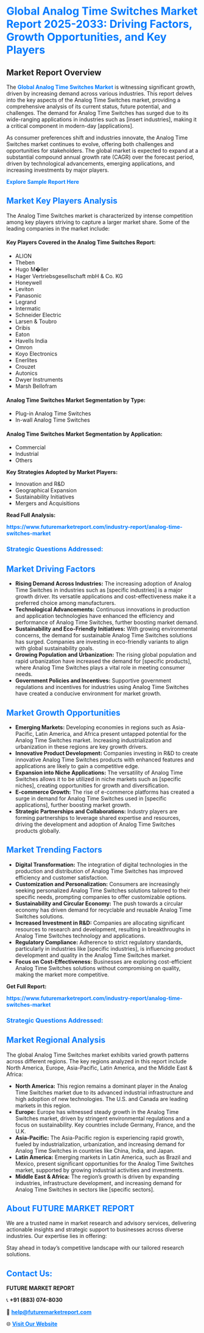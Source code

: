 <h1 style="color: #007BFF;">Global Analog Time Switches Market Report 2025-2033: Driving Factors, Growth Opportunities, and Key Players</h1>

<section id="overview">
<h2>Market Report Overview</h2>
<p>The <a href="https://www.futuremarketreport.com/industry-report/analog-time-switches-market" style="color: #007BFF; text-decoration: none;"><strong>Global Analog Time Switches Market</strong></a> is witnessing significant growth, driven by increasing demand across various industries. This report delves into the key aspects of the Analog Time Switches market, providing a comprehensive analysis of its current status, future potential, and challenges. The demand for Analog Time Switches has surged due to its wide-ranging applications in industries such as [insert industries], making it a critical component in modern-day [applications].</p>
<p>As consumer preferences shift and industries innovate, the Analog Time Switches market continues to evolve, offering both challenges and opportunities for stakeholders. The global market is expected to expand at a substantial compound annual growth rate (CAGR) over the forecast period, driven by technological advancements, emerging applications, and increasing investments by major players.</p>
</section>

<section id="overview">
<p><a href="https://www.futuremarketreport.com/request-sample/reportId=55345" style="color: #007BFF; text-decoration: none;"><strong>Explore Sample Report Here</strong></a></p>
</section>

<section id="key-players">
<h2 style="color: #007BFF;">Market Key Players Analysis</h2>
<p>The Analog Time Switches market is characterized by intense competition among key players striving to capture a larger market share. Some of the leading companies in the market include:</p>
<h4>Key Players Covered in the Analog Time Switches Report:</h4>
<ul><li>ALION</li><li>Theben</li><li>Hugo M�ller</li><li>Hager Vertriebsgesellschaft mbH &amp; Co. KG</li><li>Honeywell</li><li>Leviton</li><li>Panasonic</li><li>Legrand</li><li>Intermatic</li><li>Schneider Electric</li><li>Larsen &amp; Toubro</li><li>Oribis</li><li>Eaton</li><li>Havells India</li><li>Omron</li><li>Koyo Electronics</li><li>Enerlites</li><li>Crouzet</li><li>Autonics</li><li>Dwyer Instruments</li><li>Marsh Bellofram</li></ul>
<h4>Analog Time Switches Market Segmentation by Type:</h4>
<ul><li>Plug-in Analog Time Switches</li><li>In-wall Analog Time Switches</li></ul>

<h4>Analog Time Switches Market Segmentation by Application:</h4>
<ul><li>Commercial</li><li>Industrial</li><li>Others</li></ul>
<p><strong>Key Strategies Adopted by Market Players:</strong></p>
<ul>
<li>Innovation and R&D</li>
<li>Geographical Expansion</li>
<li>Sustainability Initiatives</li>
<li>Mergers and Acquisitions</li>
</ul>
</section>

<section>
<p><strong>Read Full Analysis: </strong></p><a href="https://www.futuremarketreport.com/industry-report/analog-time-switches-market" style="color: #007BFF; text-decoration: none;"><strong>https://www.futuremarketreport.com/industry-report/analog-time-switches-market</strong></a>
<h3 style="color: #007BFF;">Strategic Questions Addressed:</h3>
</section>

<section id="driving-factors">
<h2 style="color: #007BFF;">Market Driving Factors</h2>
<ul>
<li><strong>Rising Demand Across Industries:</strong> The increasing adoption of Analog Time Switches in industries such as [specific industries] is a major growth driver. Its versatile applications and cost-effectiveness make it a preferred choice among manufacturers.</li>
<li><strong>Technological Advancements:</strong> Continuous innovations in production and application technologies have enhanced the efficiency and performance of Analog Time Switches, further boosting market demand.</li>
<li><strong>Sustainability and Eco-Friendly Initiatives:</strong> With growing environmental concerns, the demand for sustainable Analog Time Switches solutions has surged. Companies are investing in eco-friendly variants to align with global sustainability goals.</li>
<li><strong>Growing Population and Urbanization:</strong> The rising global population and rapid urbanization have increased the demand for [specific products], where Analog Time Switches plays a vital role in meeting consumer needs.</li>
<li><strong>Government Policies and Incentives:</strong> Supportive government regulations and incentives for industries using Analog Time Switches have created a conducive environment for market growth.</li>
</ul>
</section>

<section id="growth-opportunities">
<h2 style="color: #007BFF;">Market Growth Opportunities</h2>
<ul>
<li><strong>Emerging Markets:</strong> Developing economies in regions such as Asia-Pacific, Latin America, and Africa present untapped potential for the Analog Time Switches market. Increasing industrialization and urbanization in these regions are key growth drivers.</li>
<li><strong>Innovative Product Development:</strong> Companies investing in R&D to create innovative Analog Time Switches products with enhanced features and applications are likely to gain a competitive edge.</li>
<li><strong>Expansion into Niche Applications:</strong> The versatility of Analog Time Switches allows it to be utilized in niche markets such as [specific niches], creating opportunities for growth and diversification.</li>
<li><strong>E-commerce Growth:</strong> The rise of e-commerce platforms has created a surge in demand for Analog Time Switches used in [specific applications], further boosting market growth.</li>
<li><strong>Strategic Partnerships and Collaborations:</strong> Industry players are forming partnerships to leverage shared expertise and resources, driving the development and adoption of Analog Time Switches products globally.</li>
</ul>
</section>

<section id="trending-factors">
<h2 style="color: #007BFF;">Market Trending Factors</h2>
<ul>
<li><strong>Digital Transformation:</strong> The integration of digital technologies in the production and distribution of Analog Time Switches has improved efficiency and customer satisfaction.</li>
<li><strong>Customization and Personalization:</strong> Consumers are increasingly seeking personalized Analog Time Switches solutions tailored to their specific needs, prompting companies to offer customizable options.</li>
<li><strong>Sustainability and Circular Economy:</strong> The push towards a circular economy has driven demand for recyclable and reusable Analog Time Switches solutions.</li>
<li><strong>Increased Investment in R&D:</strong> Companies are allocating significant resources to research and development, resulting in breakthroughs in Analog Time Switches technology and applications.</li>
<li><strong>Regulatory Compliance:</strong> Adherence to strict regulatory standards, particularly in industries like [specific industries], is influencing product development and quality in the Analog Time Switches market.</li>
<li><strong>Focus on Cost-Effectiveness:</strong> Businesses are exploring cost-efficient Analog Time Switches solutions without compromising on quality, making the market more competitive.</li>
</ul>
</section>

<section>
<p><strong>Get Full Report: </strong></p><a href="https://www.futuremarketreport.com/industry-report/analog-time-switches-market" style="color: #007BFF; text-decoration: none;"><strong>https://www.futuremarketreport.com/industry-report/analog-time-switches-market</strong></a>
<h3 style="color: #007BFF;">Strategic Questions Addressed:</h3>
</section>


<section id="regional-analysis">
<h2 style="color: #007BFF;">Market Regional Analysis</h2>
<p>The global Analog Time Switches market exhibits varied growth patterns across different regions. The key regions analyzed in this report include North America, Europe, Asia-Pacific, Latin America, and the Middle East & Africa:</p>
<ul>
<li><strong>North America:</strong> This region remains a dominant player in the Analog Time Switches market due to its advanced industrial infrastructure and high adoption of new technologies. The U.S. and Canada are leading markets in this region.</li>
<li><strong>Europe:</strong> Europe has witnessed steady growth in the Analog Time Switches market, driven by stringent environmental regulations and a focus on sustainability. Key countries include Germany, France, and the U.K.</li>
<li><strong>Asia-Pacific:</strong> The Asia-Pacific region is experiencing rapid growth, fueled by industrialization, urbanization, and increasing demand for Analog Time Switches in countries like China, India, and Japan.</li>
<li><strong>Latin America:</strong> Emerging markets in Latin America, such as Brazil and Mexico, present significant opportunities for the Analog Time Switches market, supported by growing industrial activities and investments.</li>
<li><strong>Middle East & Africa:</strong> The region’s growth is driven by expanding industries, infrastructure development, and increasing demand for Analog Time Switches in sectors like [specific sectors].</li>
</ul>
</section>

<footer>
<h2 style="color: #007BFF;">About FUTURE MARKET REPORT</h2>
<p>We are a trusted name in market research and advisory services, delivering actionable insights and strategic support to businesses across diverse industries. Our expertise lies in offering:</p>

<p>Stay ahead in today’s competitive landscape with our tailored research solutions.</p>

<h2 style="color: #007BFF;">Contact Us:</h2>
<p><strong>FUTURE MARKET REPORT</strong></p>
<p>📞 <strong>+91 (883) 074-8030</strong></p>
<p>📧 <strong><a href="mailto:help@futuremarketreport.com" style="color: #007BFF;">help@futuremarketreport.com</a></strong></p>
<p>🌐 <strong><a href="https://www.futuremarketreport.com/" style="color: #007BFF;">Visit Our Website</a></strong></p>
</footer>